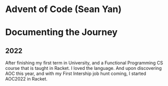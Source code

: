 # Advent of Code (Sean Yan)

# Documenting the Journey

## 2022
  After finishing my first term in University, and a Functional Programming CS course that is taught in Racket.
  I loved the language.
  And upon discovering AOC this year, and with my First Intership job hunt coming,
  I started AOC2022 in Racket.




